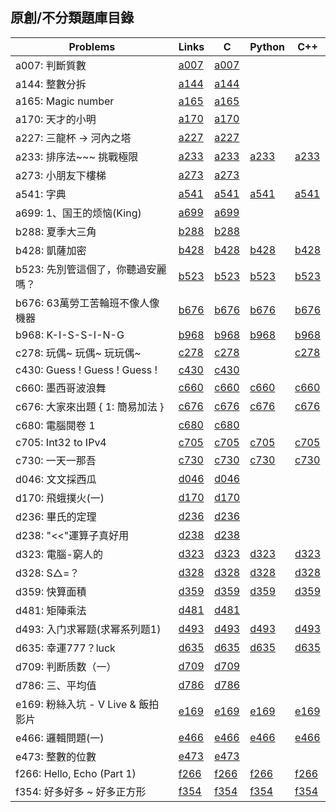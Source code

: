 ## 原創/不分類題庫目錄

|Problems|Links|C|Python|C++|
|-|-|-|-|-|
|a007: 判斷質數|[a007](Contents/a007/a007.md)|[a007](Contents/a007/a007.c)|||
|a144: 整數分拆|[a144](Contents/a144/a144.md)|[a144](Contents/a144/a144.c)|||
|a165: Magic number|[a165](Contents/a165/a165.md)|[a165](Contents/a165/a165.c)|||
|a170: 天才的小明|[a170](Contents/a170/a170.md)|[a170](Contents/a170/a170.c)|||
|a227: 三龍杯 -> 河內之塔|[a227](Contents/a227/a227.md)|[a227](Contents/a227/a227.c)|||
|a233: 排序法~~~ 挑戰極限|[a233](Contents/a233/a233.md)|[a233](Contents/a233/a233.c)|[a233](Contents/a233/a233.py)|[a233](Contents/a233/a233.cpp)|
|a273: 小朋友下樓梯|[a273](Contents/a273/a273.md)|[a273](Contents/a273/a273.c)|||
|a541: 字典|[a541](Contents/a541/a541.md)|[a541](Contents/a541/a541.c)|[a541](Contents/a541/a541.py)|[a541](Contents/a541/a541.cpp)|
|a699: 1、国王的烦恼(King)|[a699](Contents/a699/a699.md)|[a699](Contents/a699/a699.c)|||
|b288: 夏季大三角|[b288](Contents/b288/b288.md)|[b288](Contents/b288/b288.c)|||
|b428: 凱薩加密|[b428](Contents/b428/b428.md)|[b428](Contents/b428/b428.c)|[b428](Contents/b428/b428.py)|[b428](Contents/b428/b428.cpp)|
|b523: 先別管這個了，你聽過安麗嗎？|[b523](Contents/b523/b523.md)|[b523](Contents/b523/b523.c)|[b523](Contents/b523/b523.py)|[b523](Contents/b523/b523.cpp)|
|b676: 63萬勞工苦輪班不像人像機器|[b676](Contents/b676/b676.md)|[b676](Contents/b676/b676.c)|[b676](Contents/b676/b676.py)|[b676](Contents/b676/b676.cpp)|
|b968: K-I-S-S-I-N-G|[b968](Contents/b968/b968.md)|[b968](Contents/b968/b968.c)|[b968](Contents/b968/b968.py)|[b968](Contents/b968/b968.cpp)|
|c278: 玩偶~ 玩偶~ 玩玩偶~|[c278](Contents/c278/c278.md)|[c278](Contents/c278/c278.c)||[c278](Contents/c278/c278.cpp)|
|c430: Guess ! Guess ! Guess !|[c430](Contents/c430/c430.md)|[c430](Contents/c430/c430.c)|||
|c660: 墨西哥波浪舞|[c660](Contents/c660/c660.md)|[c660](Contents/c660/c660.c)|[c660](Contents/c660/c660.py)|[c660](Contents/c660/c660.cpp)|
|c676: 大家來出題 { 1: 簡易加法 }|[c676](Contents/c676/c676.md)|[c676](Contents/c676/c676.c)|[c676](Contents/c676/c676.py)|[c676](Contents/c676/c676.cpp)|
|c680: 電腦閱卷 1|[c680](Contents/c680/c680.md)|[c680](Contents/c680/c680.c)|||
|c705: Int32 to IPv4|[c705](Contents/c705/c705.md)|[c705](Contents/c705/c705.c)|[c705](Contents/c705/c705.py)|[c705](Contents/c705/c705.cpp)|
|c730: 一天一那吾|[c730](Contents/c730/c730.md)|[c730](Contents/c730/c730.c)|[c730](Contents/c730/c730.py)|[c730](Contents/c730/c730.cpp)|
|d046: 文文採西瓜|[d046](Contents/d046/d046.md)|[d046](Contents/d046/d046.c)|||
|d170: 飛蛾撲火(一)|[d170](Contents/d170/d170.md)|[d170](Contents/d170/d170.c)|||
|d236: 畢氏的定理|[d236](Contents/d236/d236.md)|[d236](Contents/d236/d236.c)|||
|d238: "<<"運算子真好用|[d238](Contents/d238/d238.md)|[d238](Contents/d238/d238.c)|||
|d323: 電腦-窮人的|[d323](Contents/d323/d323.md)|[d323](Contents/d323/d323.c)|[d323](Contents/d323/d323.py)|[d323](Contents/d323/d323.cpp)|
|d328: S△=？|[d328](Contents/d328/d328.md)|[d328](Contents/d328/d328.c)|[d328](Contents/d328/d328.py)|[d328](Contents/d328/d328.cpp)|
|d359: 快算面積|[d359](Contents/d359/d359.md)|[d359](Contents/d359/d359.c)|[d359](Contents/d359/d359.py)|[d359](Contents/d359/d359.cpp)|
|d481: 矩陣乘法|[d481](Contents/d481/d481.md)|[d481](Contents/d481/d481.c)|||
|d493: 入门求幂题(求幂系列题1)|[d493](Contents/d493/d493.md)|[d493](Contents/d493/d493.c)|[d493](Contents/d493/d493.py)|[d493](Contents/d493/d493.cpp)|
|d635: 幸運777？luck|[d635](Contents/d635/d635.md)|[d635](Contents/d635/d635.c)|[d635](Contents/d635/d635.py)|[d635](Contents/d635/d635.cpp)|
|d709: 判断质数（一）|[d709](Contents/d709/d709.md)|[d709](Contents/d709/d709.c)|||
|d786: 三、平均值|[d786](Contents/d786/d786.md)|[d786](Contents/d786/d786.c)|||
|e169: 粉絲入坑 - V Live & 飯拍影片|[e169](Contents/e169/e169.md)|[e169](Contents/e169/e169.c)|[e169](Contents/e169/e169.py)|[e169](Contents/e169/e169.cpp)|
|e466: 邏輯問題(一)|[e466](Contents/e466/e466.md)|[e466](Contents/e466/e466.c)|[e466](Contents/e466/e466.py)|[e466](Contents/e466/e466.cpp)|
|e473: 整數的位數|[e473](Contents/e473/e473.md)|[e473](Contents/e473/e473.c)|||
|f266: Hello, Echo (Part 1)|[f266](Contents/f266/f266.md)|[f266](Contents/f266/f266.c)|[f266](Contents/f266/f266.py)|[f266](Contents/f266/f266.cpp)|
|f354: 好多好多 ~ 好多正方形|[f354](Contents/f354/f354.md)|[f354](Contents/f354/f354.c)|[f354](Contents/f354/f354.py)|[f354](Contents/f354/f354.cpp)|
